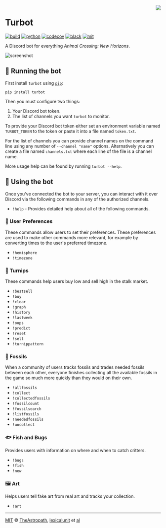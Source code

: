 <img align="right" src="turbot.png" />

# Turbot

[![build][build-badge]][build]
[![python][python-badge]][python]
[![codecov][codecov-badge]][codecov]
[![black][black-badge]][black]
[![mit][mit-badge]][mit]

A Discord bot for everything _Animal Crossing: New Horizons_.

![screenshot](https://user-images.githubusercontent.com/1903876/80298832-e784fe00-8744-11ea-8c0f-dbbf81bb5fb7.png)

## 🤖 Running the bot

First install `turbot` using [`pip`](https://pip.pypa.io/en/stable/):

```shell
pip install turbot
```

Then you must configure two things:

1. Your Discord bot token.
2. The list of channels you want `turbot` to monitor.

To provide your Discord bot token either set an environment variable named `TURBOT_TOKEN` to the token or paste it into a file named `token.txt`.

For the list of channels you can provide channel names on the command line using any number of `--channel "name"` options. Alternatively you can create a file named `channels.txt` where each line of the file is a channel name.

More usage help can be found by running `turbot --help`.

## 📱 Using the bot

Once you've connected the bot to your server, you can interact with it over Discord via the following commands in any of the authorized channels.

- `!help` - Provides detailed help about all of the following commands.

### 🤔 User Preferences

These commands allow users to set their preferences. These preferences are used to make other commands more relevant, for example by converting times to the user's preferred timezone.

- `!hemisphere`
- `!timezone`

### 💸 Turnips

These commands help users buy low and sell high in the stalk market.

- `!bestsell`
- `!buy`
- `!clear`
- `!graph`
- `!history`
- `!lastweek`
- `!oops`
- `!predict`
- `!reset`
- `!sell`
- `!turnippattern`

### 🦴 Fossils

When a community of users tracks fossils and trades needed fossils between each other, everyone finishes collecting all the available fossils in the game so much more quickly than they would on their own.

- `!allfossils`
- `!collect`
- `!collectedfossils`
- `!fossilcount`
- `!fossilsearch`
- `!listfossils`
- `!neededfossils`
- `!uncollect`

### 🐟 Fish and Bugs

Provides users with information on where and when to catch critters.

- `!bugs`
- `!fish`
- `!new`

### 🖼️ Art

Helps users tell fake art from real art and tracks your collection.

- `!art`

---

[MIT][mit] © [TheAstropath][theastropath], [lexicalunit][lexicalunit] et [al][contributors]

[black-badge]:      https://img.shields.io/badge/code%20style-black-000000.svg
[black]:            https://github.com/psf/black
[build-badge]:      https://github.com/theastropath/turbot/workflows/build/badge.svg
[build]:            https://github.com/theastropath/turbot/actions
[codecov-badge]:    https://codecov.io/gh/theastropath/turbot/branch/master/graph/badge.svg
[codecov]:          https://codecov.io/gh/theastropath/turbot
[contributors]:     https://github.com/theastropath/turbot/graphs/contributors
[lexicalunit]:      http://github.com/lexicalunit
[mit-badge]:        https://img.shields.io/badge/License-MIT-yellow.svg
[mit]:              https://opensource.org/licenses/MIT
[python-badge]:     https://img.shields.io/badge/python-3.7-blue.svg
[python]:           https://www.python.org/
[theastropath]:     https://github.com/theastropath
